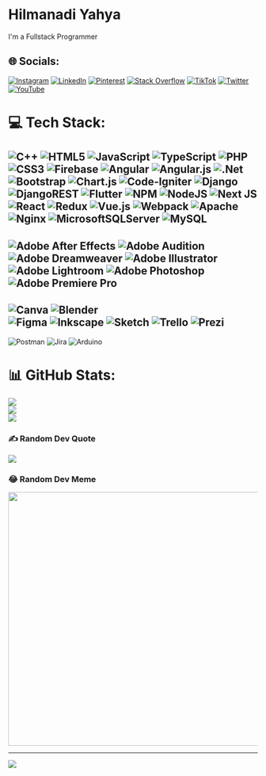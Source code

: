 # Hilmanadi Yahya
I'm a Fullstack Programmer<br>


## 🌐 Socials:
[![Instagram](https://img.shields.io/badge/Instagram-%23E4405F.svg?logo=Instagram&logoColor=white)](https://instagram.com/hilmanadiyahya) [![LinkedIn](https://img.shields.io/badge/LinkedIn-%230077B5.svg?logo=linkedin&logoColor=white)](https://linkedin.com/in/hilmanadiyahya) [![Pinterest](https://img.shields.io/badge/Pinterest-%23E60023.svg?logo=Pinterest&logoColor=white)](https://pinterest.com/hilmanadiyahya) [![Stack Overflow](https://img.shields.io/badge/-Stackoverflow-FE7A16?logo=stack-overflow&logoColor=white)](https://stackoverflow.com/users/20318313) [![TikTok](https://img.shields.io/badge/TikTok-%23000000.svg?logo=TikTok&logoColor=white)](https://tiktok.com/@hilmanadiyahya) [![Twitter](https://img.shields.io/badge/Twitter-%231DA1F2.svg?logo=Twitter&logoColor=white)](https://twitter.com/hilmanadiyahya) [![YouTube](https://img.shields.io/badge/YouTube-%23FF0000.svg?logo=YouTube&logoColor=white)](https://youtube.com/c/hilmanadiyahya) 

# 💻 Tech Stack:
![C++](https://img.shields.io/badge/c++-%2300599C.svg?style=flat&logo=c%2B%2B&logoColor=white) 
![HTML5](https://img.shields.io/badge/html5-%23E34F26.svg?style=flat&logo=html5&logoColor=white) 
![JavaScript](https://img.shields.io/badge/javascript-%23323330.svg?style=flat&logo=javascript&logoColor=%23F7DF1E) 
![TypeScript](https://img.shields.io/badge/typescript-%23007ACC.svg?style=flat&logo=typescript&logoColor=white) 
![PHP](https://img.shields.io/badge/php-%23777BB4.svg?style=flat&logo=php&logoColor=white) 
![CSS3](https://img.shields.io/badge/css3-%231572B6.svg?style=flat&logo=css3&logoColor=white)
![Firebase](https://img.shields.io/badge/firebase-%23039BE5.svg?style=flat&logo=firebase) 
![Angular](https://img.shields.io/badge/angular-%23DD0031.svg?style=flat&logo=angular&logoColor=white) 
![Angular.js](https://img.shields.io/badge/angular.js-%23E23237.svg?style=flat&logo=angularjs&logoColor=white) 
![.Net](https://img.shields.io/badge/.NET-5C2D91?style=flat&logo=.net&logoColor=white) 
![Bootstrap](https://img.shields.io/badge/bootstrap-%23563D7C.svg?style=flat&logo=bootstrap&logoColor=white)
![Chart.js](https://img.shields.io/badge/chart.js-F5788D.svg?style=flat&logo=chart.js&logoColor=white) 
![Code-Igniter](https://img.shields.io/badge/CodeIgniter-%23EF4223.svg?style=flat&logo=codeIgniter&logoColor=white)
![Django](https://img.shields.io/badge/django-%23092E20.svg?style=flat&logo=django&logoColor=white) 
![DjangoREST](https://img.shields.io/badge/DJANGO-REST-ff1709?style=flat&logo=django&logoColor=white&color=ff1709&labelColor=gray) 
![Flutter](https://img.shields.io/badge/Flutter-%2302569B.svg?style=flat&logo=Flutter&logoColor=white)
![NPM](https://img.shields.io/badge/NPM-%23000000.svg?style=flat&logo=npm&logoColor=white) 
![NodeJS](https://img.shields.io/badge/node.js-6DA55F?style=flat&logo=node.js&logoColor=white) 
![Next JS](https://img.shields.io/badge/Next-black?style=flat&logo=next.js&logoColor=white) 
![React](https://img.shields.io/badge/react-%2320232a.svg?style=flat&logo=react&logoColor=%2361DAFB) 
![Redux](https://img.shields.io/badge/redux-%23593d88.svg?style=flat&logo=redux&logoColor=white) 
![Vue.js](https://img.shields.io/badge/vuejs-%2335495e.svg?style=flat&logo=vuedotjs&logoColor=%234FC08D) 
![Webpack](https://img.shields.io/badge/webpack-%238DD6F9.svg?style=flat&logo=webpack&logoColor=black)
![Apache](https://img.shields.io/badge/apache-%23D42029.svg?style=flat&logo=apache&logoColor=white) 
![Nginx](https://img.shields.io/badge/nginx-%23009639.svg?style=flat&logo=nginx&logoColor=white) 
![MicrosoftSQLServer](https://img.shields.io/badge/Microsoft%20SQL%20Sever-CC2927?style=flat&logo=microsoft%20sql%20server&logoColor=white) 
![MySQL](https://img.shields.io/badge/mysql-%2300f.svg?style=flat&logo=mysql&logoColor=white) 
------------------------------------------------------------------------------------------------------------------------------------------------
![Adobe After Effects](https://img.shields.io/badge/Adobe%20After%20Effects-9999FF.svg?style=flat&logo=Adobe%20After%20Effects&logoColor=white) 
![Adobe Audition](https://img.shields.io/badge/Adobe%20Audition-9999FF.svg?style=flat&logo=Adobe%20Audition&logoColor=white)
![Adobe Dreamweaver](https://img.shields.io/badge/Adobe%20Dreamweaver-FF61F6.svg?style=flat&logo=Adobe%20Dreamweaver&logoColor=white) 
![Adobe Illustrator](https://img.shields.io/badge/adobeillustrator-%23FF9A00.svg?style=flat&logo=adobeillustrator&logoColor=white)
![Adobe Lightroom](https://img.shields.io/badge/Adobe%20Lightroom-31A8FF.svg?style=flat&logo=Adobe%20Lightroom&logoColor=white) 
![Adobe Photoshop](https://img.shields.io/badge/adobephotoshop-%2331A8FF.svg?style=flat&logo=adobephotoshop&logoColor=white) 
![Adobe Premiere Pro](https://img.shields.io/badge/Adobe%20Premiere%20Pro-9999FF.svg?style=flat&logo=Adobe%20Premiere%20Pro&logoColor=white)
------------------------------------------------------------------------------------------------------------------------------------------------
![Canva](https://img.shields.io/badge/Canva-%2300C4CC.svg?style=flat&logo=Canva&logoColor=white) 
![Blender](https://img.shields.io/badge/blender-%23F5792A.svg?style=flat&logo=blender&logoColor=white) 	
![Figma](https://img.shields.io/badge/figma-%23F24E1E.svg?style=flat&logo=figma&logoColor=white) 
![Inkscape](https://img.shields.io/badge/Inkscape-e0e0e0?style=flat&logo=inkscape&logoColor=080A13) 
![Sketch](https://img.shields.io/badge/Sketch-FFB387?style=flat&logo=sketch&logoColor=black) 
![Trello](https://img.shields.io/badge/Trello-%23026AA7.svg?style=flat&logo=Trello&logoColor=white) 
![Prezi](https://img.shields.io/badge/Prezi-%23000000.svg?style=flat&logo=Prezi&logoColor=white) 
------------------------------------------------------------------------------------------------------------------------------------------------
![Postman](https://img.shields.io/badge/Postman-FF6C37?style=flat&logo=postman&logoColor=white) 
![Jira](https://img.shields.io/badge/jira-%230A0FFF.svg?style=flat&logo=jira&logoColor=white) 
![Arduino](https://img.shields.io/badge/-Arduino-00979D?style=flat&logo=Arduino&logoColor=white)
# 📊 GitHub Stats:
![](https://github-readme-stats.vercel.app/api?username=hlmnyhya&theme=radical&hide_border=false&include_all_commits=true&count_private=true)<br/>
![](https://github-readme-streak-stats.herokuapp.com/?user=hlmnyhya&theme=radical&hide_border=false)<br/>
![](https://github-readme-stats.vercel.app/api/top-langs/?username=hlmnyhya&theme=radical&hide_border=false&include_all_commits=true&count_private=true&layout=compact)

### ✍️ Random Dev Quote
![](https://quotes-github-readme.vercel.app/api?type=horizontal&theme=radical)

### 😂 Random Dev Meme
<img src="https://random-memer.herokuapp.com/" width="512px"/>

---
[![](https://visitcount.itsvg.in/api?id=hlmnyhya&icon=0&color=0)](https://visitcount.itsvg.in)

<!-- Proudly created with GPRM ( https://gprm.itsvg.in ) -->
